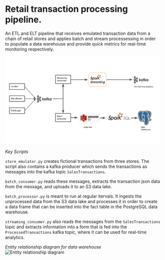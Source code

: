 # Retail transaction processing pipeline.

An ETL and ELT pipeline that receives emulated transaction data from a chain of retail stores and applies batch and stream processessing in order to populate a data warehouse and provide quick metrics for real-time monitoring respectively.


![Pipeline](retail_data_pipeline.png)

_Key Scripts_ 

```store_emulator.py``` creates fictional transactions from three stores. The script also contains a kafka producer which sends the transactions as messages into the kafka topic ```SalesTransactions```.  

```batch_consumer.py``` reads these messages, extracts the transaction json data from the message, and uploads it to an S3 data lake.

```batch_processor.py``` is meant to run at regular itervals. It ingests the unprocessed data from the S3 data lake and processes it in order to create a data frame that can be inserted into the fact table in the PostgreSQL data warehouse.

```streaming_consumer.py``` also reads the messages from the ```SalesTransactions``` topic and extracts information into a form that is fed into the ```ProcessedTransactions``` kafka topic, where it can be used for real-time analytics. 

_Entity relationship diagram for data warehouse_ 
![Entity relationship diagram](erd.png)